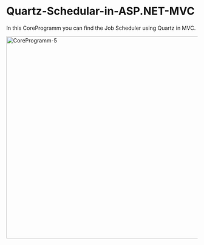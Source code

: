 # Quartz-Schedular-in-ASP.NET-MVC
In this CoreProgramm you can find the Job Scheduler using Quartz in MVC.

<img width="533" alt="CoreProgramm-5" src="https://user-images.githubusercontent.com/53593343/63037383-a9102180-bedc-11e9-8248-0ec942febfcf.png">
